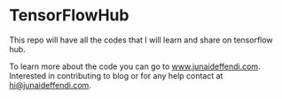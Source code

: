 # TensorFlowHub
This repo will have all the codes that I will learn and share on tensorflow hub. 

To learn more about the code you can go to www.junaideffendi.com.
Interested in contributing to blog or for any help contact at hi@junaideffendi.com.


